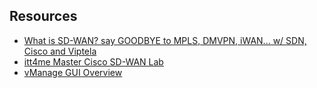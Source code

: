 
## Resources

- [What is SD-WAN? say GOODBYE to MPLS, DMVPN, iWAN... w/ SDN, Cisco and Viptela](https://www.youtube.com/watch?v=isMnWZqAh0k)
- [itt4me Master Cisco SD-WAN Lab](https://www.youtube.com/watch?v=voaycjsoips&list=PLwAU7bA502wHJkVCke8ypTxZUeeV9bVZL)
- [vManage GUI Overview](https://www.youtube.com/watch?v=KqZcDJYQGvg)



